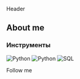 Header

## About me

### Инструменты
![Python](https://www.python.org/static/community_logos/python-logo.png)
![Python](https://img.shields.io/badge/Python-3776AB?style=for-the-badge&logo=python&logoColor=white)
![SQL](https://img.shields.io/badge/SQL-336791?style=for-the-badge&logo=postgresql&logoColor=white)

Follow me
